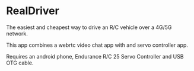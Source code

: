 # RealDriver

The easiest and cheapest way to drive an R/C vehicle over a 4G/5G network.

This app combines a webrtc video chat app with and servo controller app.

Requires an android phone, Endurance R/C 25 Servo Controller and USB OTG cable.
